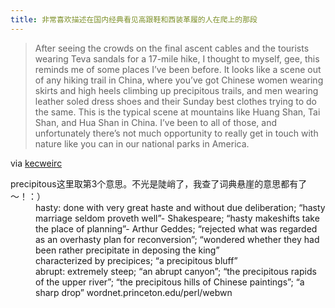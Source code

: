 ```yaml
---
title: 非常喜欢描述在国内经典看见高跟鞋和西装革履的人在爬上的那段
---
```


<blockquote>
  <p>After seeing the crowds on the final ascent cables and the tourists wearing Teva sandals for a 17-mile hike, I thought to myself, gee, this reminds me of some places I&#8217;ve been before. It looks like a scene out of any hiking trail in China, where you&#8217;ve got Chinese women wearing skirts and high heels climbing up precipitous trails, and men wearing leather soled dress shoes and their Sunday best clothes trying to do the same. This is the typical scene at mountains like Huang Shan, Tai Shan, and Hua Shan in China. I&#8217;ve been to all of those, and unfortunately there&#8217;s not much opportunity to really get in touch with nature like you can in our national parks in America.</p>
</blockquote>

<p>via <a href="http://kecweric.blogspot.com/2007/07/hikers-swarming-yosemites-half-dome.html">kecweirc</a></p>

<dl>
<dt>precipitous这里取第3个意思。不光是陡峭了，我查了词典悬崖的意思都有了～！：）</dt>
<dd>hasty: done with very great haste and without due deliberation; &#8220;hasty marriage seldom proveth well&#8221;- Shakespeare; &#8220;hasty makeshifts take the place of planning&#8221;- Arthur Geddes; &#8220;rejected what was regarded as an overhasty plan for reconversion&#8221;; &#8220;wondered whether they had been rather precipitate in deposing the king&#8221;</dd>

<dd>characterized by precipices; &#8220;a precipitous bluff&#8221;</dd>

<dd>abrupt: extremely steep; &#8220;an abrupt canyon&#8221;; &#8220;the precipitous rapids of the upper river&#8221;; &#8220;the precipitous hills of Chinese paintings&#8221;; &#8220;a sharp drop&#8221;
wordnet.princeton.edu/perl/webwn</dd>
</dl>
